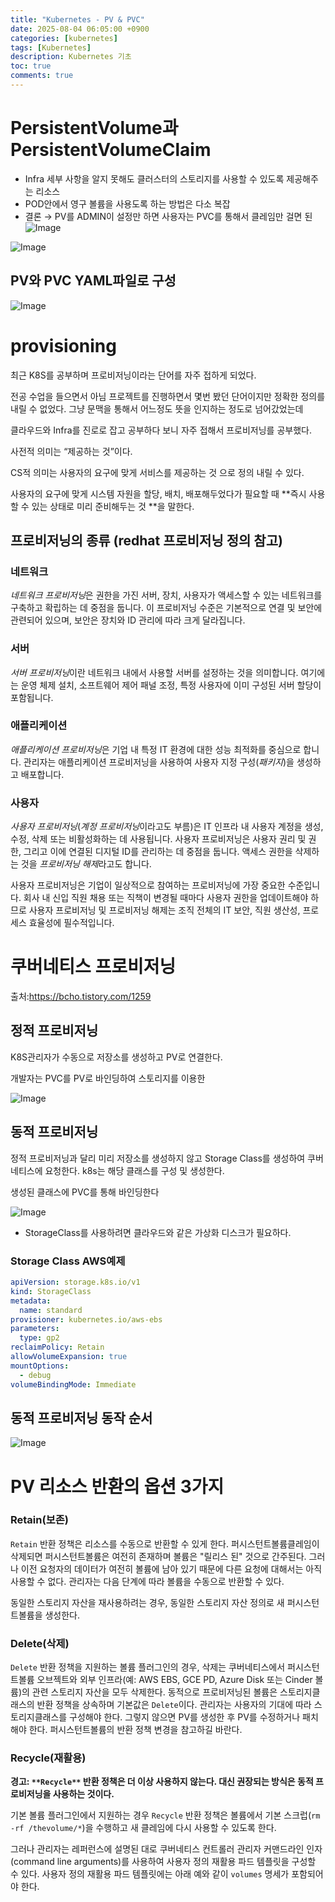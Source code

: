 ```yaml
---
title: "Kubernetes - PV & PVC"
date: 2025-08-04 06:05:00 +0900
categories: [kubernetes]
tags: [Kubernetes]
description: Kubernetes 기초
toc: true
comments: true
---
```


# PersistentVolume과 PersistentVolumeClaim

- Infra 세부 사항을 알지 못해도 클러스터의 스토리지를 사용할 수 있도록 제공해주는 리소스
- POD안에서 영구 볼륨을 사용도록 하는 방법은 다소 복잡
- 결론 → PV를 ADMIN이 설정만 하면 사용자는 PVC를 통해서 클레임만 걸면 된
![Image](https://prod-files-secure.s3.us-west-2.amazonaws.com/e6db513d-ec54-40ff-aa74-2487b0bcfe15/f9e09a82-644b-4f5f-888f-a9fdd8f46b19/Untitled.png?X-Amz-Algorithm=AWS4-HMAC-SHA256&X-Amz-Content-Sha256=UNSIGNED-PAYLOAD&X-Amz-Credential=ASIAZI2LB466TNI4VAUF%2F20250804%2Fus-west-2%2Fs3%2Faws4_request&X-Amz-Date=20250804T070528Z&X-Amz-Expires=3600&X-Amz-Security-Token=IQoJb3JpZ2luX2VjEAYaCXVzLXdlc3QtMiJHMEUCICCkF1RKpNE5ZJ1F0PSC6SvrIROcKt%2BgPaXAWApFjvOsAiEAgsUlstyPVaDfa%2B9V1OvH2LzSOE%2BwsaKo7UIrMcd8YUYq%2FwMIPxAAGgw2Mzc0MjMxODM4MDUiDL%2FaxnI0qe1GsA0fpCrcAxvO0dhgmiB6C1GPCRUn7cy5mOvrLx%2Fz01AQbdeRELnQW6vAdrLb%2Bygp8ij6iKmlzoFNldPrmyLuuroQ38gzScwYUw71D37ikN11MR40p%2FAzj6pSGP2XLXpu8BPaSAmCG8n1F4tBfzK2JwAcdTrdGQkyj%2BlRvDRFeo4JVKHuGtr8WXMqjmMT4huPwqWzg8PNSdkxr1JI%2Bnd5rQswH2NDcEhYmkHv8NpUhcWeh9M97l5%2Bpgx0c3Ye7TiGThSAbyllYefs6RUnR8GnDSq1z0uVwkWMGzh3ieQLziwdgo9iIzczA2B22ZofQyB2LIzRdSoNqseEOX2wYzrJnGWrZpAYrPLksWp8HHF%2BB5XVvdpLLl15XwI8fclcvcONiocS49J5xTubBakHzeIgIrTL6nWu3gYmF6nTteX1y14%2BALI4YoMeKdKcR3UizlrRAi3WHsiNs%2BR4CsmSMcigahAaeByyaGbn6yjpLd67%2BrNnINvAImb24eXx732j8JMZxFYh23YfJjHvtp%2FVJd9FOAxJTnLMKw1WxzrWstFUZr%2BsdxM63AQekoA3%2BmpWoP0wSbSA2adxYIlGVD0Vw7BpYM21qZUzsALfGj%2FZRvd2Yp0dwhKhkjjqynUgBN23ap0YVlisMIqNwcQGOqUB0GeRjiZ3%2FVxTeXuXJywbRUCiL%2BY5mP%2BolqAcPO%2FDYhmXiKj5P%2Fw2oQIW%2B3EqWxY915mMliC1MNnzjQZrHwZn3PXBuuaDQTq2hLpL0kuP7xvytM6%2FeeCZ3qEssXlFwwoaOJVTKd4lZfLXaF%2B2xbtQ1NXlVNxsYe%2FExWoWb4AvfU9jybg3z%2BlFx2ccE%2FBkLbIXAbeAsLqI8Iq9Ylp0K%2Bl%2Bibd3G49V&X-Amz-Signature=b4f9798a718637d62ab01533223098320770824b3ae9275446d9587aae74434f&X-Amz-SignedHeaders=host&x-amz-checksum-mode=ENABLED&x-id=GetObject)

 

![Image](https://prod-files-secure.s3.us-west-2.amazonaws.com/e6db513d-ec54-40ff-aa74-2487b0bcfe15/98250676-eec9-47ee-84f7-159b7f64b989/Untitled.png?X-Amz-Algorithm=AWS4-HMAC-SHA256&X-Amz-Content-Sha256=UNSIGNED-PAYLOAD&X-Amz-Credential=ASIAZI2LB466TNI4VAUF%2F20250804%2Fus-west-2%2Fs3%2Faws4_request&X-Amz-Date=20250804T070528Z&X-Amz-Expires=3600&X-Amz-Security-Token=IQoJb3JpZ2luX2VjEAYaCXVzLXdlc3QtMiJHMEUCICCkF1RKpNE5ZJ1F0PSC6SvrIROcKt%2BgPaXAWApFjvOsAiEAgsUlstyPVaDfa%2B9V1OvH2LzSOE%2BwsaKo7UIrMcd8YUYq%2FwMIPxAAGgw2Mzc0MjMxODM4MDUiDL%2FaxnI0qe1GsA0fpCrcAxvO0dhgmiB6C1GPCRUn7cy5mOvrLx%2Fz01AQbdeRELnQW6vAdrLb%2Bygp8ij6iKmlzoFNldPrmyLuuroQ38gzScwYUw71D37ikN11MR40p%2FAzj6pSGP2XLXpu8BPaSAmCG8n1F4tBfzK2JwAcdTrdGQkyj%2BlRvDRFeo4JVKHuGtr8WXMqjmMT4huPwqWzg8PNSdkxr1JI%2Bnd5rQswH2NDcEhYmkHv8NpUhcWeh9M97l5%2Bpgx0c3Ye7TiGThSAbyllYefs6RUnR8GnDSq1z0uVwkWMGzh3ieQLziwdgo9iIzczA2B22ZofQyB2LIzRdSoNqseEOX2wYzrJnGWrZpAYrPLksWp8HHF%2BB5XVvdpLLl15XwI8fclcvcONiocS49J5xTubBakHzeIgIrTL6nWu3gYmF6nTteX1y14%2BALI4YoMeKdKcR3UizlrRAi3WHsiNs%2BR4CsmSMcigahAaeByyaGbn6yjpLd67%2BrNnINvAImb24eXx732j8JMZxFYh23YfJjHvtp%2FVJd9FOAxJTnLMKw1WxzrWstFUZr%2BsdxM63AQekoA3%2BmpWoP0wSbSA2adxYIlGVD0Vw7BpYM21qZUzsALfGj%2FZRvd2Yp0dwhKhkjjqynUgBN23ap0YVlisMIqNwcQGOqUB0GeRjiZ3%2FVxTeXuXJywbRUCiL%2BY5mP%2BolqAcPO%2FDYhmXiKj5P%2Fw2oQIW%2B3EqWxY915mMliC1MNnzjQZrHwZn3PXBuuaDQTq2hLpL0kuP7xvytM6%2FeeCZ3qEssXlFwwoaOJVTKd4lZfLXaF%2B2xbtQ1NXlVNxsYe%2FExWoWb4AvfU9jybg3z%2BlFx2ccE%2FBkLbIXAbeAsLqI8Iq9Ylp0K%2Bl%2Bibd3G49V&X-Amz-Signature=cf4a88eac9c2086b4d52afae94a3de91ebc91e9a36eebef913beaefc69709f97&X-Amz-SignedHeaders=host&x-amz-checksum-mode=ENABLED&x-id=GetObject)

## PV와 PVC YAML파일로 구성

![Image](https://prod-files-secure.s3.us-west-2.amazonaws.com/e6db513d-ec54-40ff-aa74-2487b0bcfe15/fd678829-4686-4349-975c-ec5dd96b6b14/Untitled.png?X-Amz-Algorithm=AWS4-HMAC-SHA256&X-Amz-Content-Sha256=UNSIGNED-PAYLOAD&X-Amz-Credential=ASIAZI2LB466TNI4VAUF%2F20250804%2Fus-west-2%2Fs3%2Faws4_request&X-Amz-Date=20250804T070528Z&X-Amz-Expires=3600&X-Amz-Security-Token=IQoJb3JpZ2luX2VjEAYaCXVzLXdlc3QtMiJHMEUCICCkF1RKpNE5ZJ1F0PSC6SvrIROcKt%2BgPaXAWApFjvOsAiEAgsUlstyPVaDfa%2B9V1OvH2LzSOE%2BwsaKo7UIrMcd8YUYq%2FwMIPxAAGgw2Mzc0MjMxODM4MDUiDL%2FaxnI0qe1GsA0fpCrcAxvO0dhgmiB6C1GPCRUn7cy5mOvrLx%2Fz01AQbdeRELnQW6vAdrLb%2Bygp8ij6iKmlzoFNldPrmyLuuroQ38gzScwYUw71D37ikN11MR40p%2FAzj6pSGP2XLXpu8BPaSAmCG8n1F4tBfzK2JwAcdTrdGQkyj%2BlRvDRFeo4JVKHuGtr8WXMqjmMT4huPwqWzg8PNSdkxr1JI%2Bnd5rQswH2NDcEhYmkHv8NpUhcWeh9M97l5%2Bpgx0c3Ye7TiGThSAbyllYefs6RUnR8GnDSq1z0uVwkWMGzh3ieQLziwdgo9iIzczA2B22ZofQyB2LIzRdSoNqseEOX2wYzrJnGWrZpAYrPLksWp8HHF%2BB5XVvdpLLl15XwI8fclcvcONiocS49J5xTubBakHzeIgIrTL6nWu3gYmF6nTteX1y14%2BALI4YoMeKdKcR3UizlrRAi3WHsiNs%2BR4CsmSMcigahAaeByyaGbn6yjpLd67%2BrNnINvAImb24eXx732j8JMZxFYh23YfJjHvtp%2FVJd9FOAxJTnLMKw1WxzrWstFUZr%2BsdxM63AQekoA3%2BmpWoP0wSbSA2adxYIlGVD0Vw7BpYM21qZUzsALfGj%2FZRvd2Yp0dwhKhkjjqynUgBN23ap0YVlisMIqNwcQGOqUB0GeRjiZ3%2FVxTeXuXJywbRUCiL%2BY5mP%2BolqAcPO%2FDYhmXiKj5P%2Fw2oQIW%2B3EqWxY915mMliC1MNnzjQZrHwZn3PXBuuaDQTq2hLpL0kuP7xvytM6%2FeeCZ3qEssXlFwwoaOJVTKd4lZfLXaF%2B2xbtQ1NXlVNxsYe%2FExWoWb4AvfU9jybg3z%2BlFx2ccE%2FBkLbIXAbeAsLqI8Iq9Ylp0K%2Bl%2Bibd3G49V&X-Amz-Signature=ebc73e84a545681dd5e804a6918ec1b07e84bb6082f62bfd4fec99f5b01cf893&X-Amz-SignedHeaders=host&x-amz-checksum-mode=ENABLED&x-id=GetObject)

# provisioning

최근 K8S를 공부하며 프로비저닝이라는 단어를 자주 접하게 되었다.

전공 수업을 들으면서 아님 프로젝트를 진행하면서 몇번 봤던 단어이지만 정확한 정의를 내릴 수 없었다. 그냥 문맥을 통해서 어느정도 뜻을 인지하는 정도로 넘어갔었는데

클라우드와 Infra를 진로로 잡고 공부하다 보니 자주 접해서 프로비저닝를 공부했다.

사전적 의미는 “제공하는 것”이다.

CS적 의미는 사용자의 요구에 맞게 서비스를 제공하는 것 으로 정의 내릴 수 있다.

사용자의 요구에 맞게 시스템 자원을 할당, 배치, 배포해두었다가 필요할 때 **즉시 사용할 수 있는 상태로 미리 준비해두는 것 **을 말한다.

## 프로비저닝의 종류 (redhat 프로비저닝 정의 참고)

### **네트워크**

*네트워크 프로비저닝*은 권한을 가진 서버, 장치, 사용자가 액세스할 수 있는 네트워크를 구축하고 확립하는 데 중점을 둡니다. 이 프로비저닝 수준은 기본적으로 연결 및 보안에 관련되어 있으며, 보안은 장치와 ID 관리에 따라 크게 달라집니다.

### **서버**

*서버 프로비저닝*이란 네트워크 내에서 사용할 서버를 설정하는 것을 의미합니다. 여기에는 운영 체제 설치, 소프트웨어 제어 패널 조정, 특정 사용자에 이미 구성된 서버 할당이 포함됩니다.

### **애플리케이션**

*애플리케이션 프로비저닝*은 기업 내 특정 IT 환경에 대한 성능 최적화를 중심으로 합니다. 관리자는 애플리케이션 프로비저닝을 사용하여 사용자 지정 구성(*패키지*)을 생성하고 배포합니다.

### **사용자**

*사용자 프로비저닝*(*계정 프로비저닝*이라고도 부름)은 IT 인프라 내 사용자 계정을 생성, 수정, 삭제 또는 비활성화하는 데 사용됩니다. 사용자 프로비저닝은 사용자 권리 및 권한, 그리고 이에 연결된 디지털 ID를 관리하는 데 중점을 둡니다. 액세스 권한을 삭제하는 것을 *프로비저닝 해제*라고도 합니다.

사용자 프로비저닝은 기업이 일상적으로 참여하는 프로비저닝에 가장 중요한 수준입니다. 회사 내 신입 직원 채용 또는 직책이 변경될 때마다 사용자 권한을 업데이트해야 하므로 사용자 프로비저닝 및 프로비저닝 해제는 조직 전체의 IT 보안, 직원 생산성, 프로세스 효율성에 필수적입니다.

# 쿠버네티스 프로비저닝

출처:https://bcho.tistory.com/1259


## 정적 프로비저닝

K8S관리자가 수동으로 저장소를 생성하고 PV로 연결한다.

개발자는 PVC를 PV로 바인딩하여 스토리지를 이용한

![Image](https://prod-files-secure.s3.us-west-2.amazonaws.com/e6db513d-ec54-40ff-aa74-2487b0bcfe15/fad19bc9-1e86-4c04-8c0e-b177319e6987/Untitled.png?X-Amz-Algorithm=AWS4-HMAC-SHA256&X-Amz-Content-Sha256=UNSIGNED-PAYLOAD&X-Amz-Credential=ASIAZI2LB466TNI4VAUF%2F20250804%2Fus-west-2%2Fs3%2Faws4_request&X-Amz-Date=20250804T070528Z&X-Amz-Expires=3600&X-Amz-Security-Token=IQoJb3JpZ2luX2VjEAYaCXVzLXdlc3QtMiJHMEUCICCkF1RKpNE5ZJ1F0PSC6SvrIROcKt%2BgPaXAWApFjvOsAiEAgsUlstyPVaDfa%2B9V1OvH2LzSOE%2BwsaKo7UIrMcd8YUYq%2FwMIPxAAGgw2Mzc0MjMxODM4MDUiDL%2FaxnI0qe1GsA0fpCrcAxvO0dhgmiB6C1GPCRUn7cy5mOvrLx%2Fz01AQbdeRELnQW6vAdrLb%2Bygp8ij6iKmlzoFNldPrmyLuuroQ38gzScwYUw71D37ikN11MR40p%2FAzj6pSGP2XLXpu8BPaSAmCG8n1F4tBfzK2JwAcdTrdGQkyj%2BlRvDRFeo4JVKHuGtr8WXMqjmMT4huPwqWzg8PNSdkxr1JI%2Bnd5rQswH2NDcEhYmkHv8NpUhcWeh9M97l5%2Bpgx0c3Ye7TiGThSAbyllYefs6RUnR8GnDSq1z0uVwkWMGzh3ieQLziwdgo9iIzczA2B22ZofQyB2LIzRdSoNqseEOX2wYzrJnGWrZpAYrPLksWp8HHF%2BB5XVvdpLLl15XwI8fclcvcONiocS49J5xTubBakHzeIgIrTL6nWu3gYmF6nTteX1y14%2BALI4YoMeKdKcR3UizlrRAi3WHsiNs%2BR4CsmSMcigahAaeByyaGbn6yjpLd67%2BrNnINvAImb24eXx732j8JMZxFYh23YfJjHvtp%2FVJd9FOAxJTnLMKw1WxzrWstFUZr%2BsdxM63AQekoA3%2BmpWoP0wSbSA2adxYIlGVD0Vw7BpYM21qZUzsALfGj%2FZRvd2Yp0dwhKhkjjqynUgBN23ap0YVlisMIqNwcQGOqUB0GeRjiZ3%2FVxTeXuXJywbRUCiL%2BY5mP%2BolqAcPO%2FDYhmXiKj5P%2Fw2oQIW%2B3EqWxY915mMliC1MNnzjQZrHwZn3PXBuuaDQTq2hLpL0kuP7xvytM6%2FeeCZ3qEssXlFwwoaOJVTKd4lZfLXaF%2B2xbtQ1NXlVNxsYe%2FExWoWb4AvfU9jybg3z%2BlFx2ccE%2FBkLbIXAbeAsLqI8Iq9Ylp0K%2Bl%2Bibd3G49V&X-Amz-Signature=ed4fc2410fef048e40d85c94f7a56908bab656e39420d7c1710b0d9bee8adf6e&X-Amz-SignedHeaders=host&x-amz-checksum-mode=ENABLED&x-id=GetObject)

## 동적 프로비저닝

정적 프로비저닝과 달리 미리 저장소를 생성하지 않고 Storage Class를 생성하여 쿠버네티스에 요청한다. k8s는 해당 클래스를 구성 및 생성한다.

생성된 클래스에 PVC를 통해 바인딩한다

![Image](https://prod-files-secure.s3.us-west-2.amazonaws.com/e6db513d-ec54-40ff-aa74-2487b0bcfe15/9970cb0d-688b-4b20-9b3a-b8d948ef5316/Untitled.png?X-Amz-Algorithm=AWS4-HMAC-SHA256&X-Amz-Content-Sha256=UNSIGNED-PAYLOAD&X-Amz-Credential=ASIAZI2LB466TNI4VAUF%2F20250804%2Fus-west-2%2Fs3%2Faws4_request&X-Amz-Date=20250804T070528Z&X-Amz-Expires=3600&X-Amz-Security-Token=IQoJb3JpZ2luX2VjEAYaCXVzLXdlc3QtMiJHMEUCICCkF1RKpNE5ZJ1F0PSC6SvrIROcKt%2BgPaXAWApFjvOsAiEAgsUlstyPVaDfa%2B9V1OvH2LzSOE%2BwsaKo7UIrMcd8YUYq%2FwMIPxAAGgw2Mzc0MjMxODM4MDUiDL%2FaxnI0qe1GsA0fpCrcAxvO0dhgmiB6C1GPCRUn7cy5mOvrLx%2Fz01AQbdeRELnQW6vAdrLb%2Bygp8ij6iKmlzoFNldPrmyLuuroQ38gzScwYUw71D37ikN11MR40p%2FAzj6pSGP2XLXpu8BPaSAmCG8n1F4tBfzK2JwAcdTrdGQkyj%2BlRvDRFeo4JVKHuGtr8WXMqjmMT4huPwqWzg8PNSdkxr1JI%2Bnd5rQswH2NDcEhYmkHv8NpUhcWeh9M97l5%2Bpgx0c3Ye7TiGThSAbyllYefs6RUnR8GnDSq1z0uVwkWMGzh3ieQLziwdgo9iIzczA2B22ZofQyB2LIzRdSoNqseEOX2wYzrJnGWrZpAYrPLksWp8HHF%2BB5XVvdpLLl15XwI8fclcvcONiocS49J5xTubBakHzeIgIrTL6nWu3gYmF6nTteX1y14%2BALI4YoMeKdKcR3UizlrRAi3WHsiNs%2BR4CsmSMcigahAaeByyaGbn6yjpLd67%2BrNnINvAImb24eXx732j8JMZxFYh23YfJjHvtp%2FVJd9FOAxJTnLMKw1WxzrWstFUZr%2BsdxM63AQekoA3%2BmpWoP0wSbSA2adxYIlGVD0Vw7BpYM21qZUzsALfGj%2FZRvd2Yp0dwhKhkjjqynUgBN23ap0YVlisMIqNwcQGOqUB0GeRjiZ3%2FVxTeXuXJywbRUCiL%2BY5mP%2BolqAcPO%2FDYhmXiKj5P%2Fw2oQIW%2B3EqWxY915mMliC1MNnzjQZrHwZn3PXBuuaDQTq2hLpL0kuP7xvytM6%2FeeCZ3qEssXlFwwoaOJVTKd4lZfLXaF%2B2xbtQ1NXlVNxsYe%2FExWoWb4AvfU9jybg3z%2BlFx2ccE%2FBkLbIXAbeAsLqI8Iq9Ylp0K%2Bl%2Bibd3G49V&X-Amz-Signature=3feab7b7ec4118b30dc85bfa3485bf7ace51a798d43e14c66c50905e83b8f7e3&X-Amz-SignedHeaders=host&x-amz-checksum-mode=ENABLED&x-id=GetObject)

- StorageClass를 사용하려면 클라우드와 같은 가상화 디스크가 필요하다.
### Storage Class AWS예제

```yaml
apiVersion: storage.k8s.io/v1
kind: StorageClass
metadata:
  name: standard
provisioner: kubernetes.io/aws-ebs
parameters:
  type: gp2
reclaimPolicy: Retain
allowVolumeExpansion: true
mountOptions:
  - debug
volumeBindingMode: Immediate
```

## 동적 프로비저닝 동작 순서

![Image](https://prod-files-secure.s3.us-west-2.amazonaws.com/e6db513d-ec54-40ff-aa74-2487b0bcfe15/4deceb2e-be54-4ca5-a849-072950ce7305/Untitled.png?X-Amz-Algorithm=AWS4-HMAC-SHA256&X-Amz-Content-Sha256=UNSIGNED-PAYLOAD&X-Amz-Credential=ASIAZI2LB466TNI4VAUF%2F20250804%2Fus-west-2%2Fs3%2Faws4_request&X-Amz-Date=20250804T070528Z&X-Amz-Expires=3600&X-Amz-Security-Token=IQoJb3JpZ2luX2VjEAYaCXVzLXdlc3QtMiJHMEUCICCkF1RKpNE5ZJ1F0PSC6SvrIROcKt%2BgPaXAWApFjvOsAiEAgsUlstyPVaDfa%2B9V1OvH2LzSOE%2BwsaKo7UIrMcd8YUYq%2FwMIPxAAGgw2Mzc0MjMxODM4MDUiDL%2FaxnI0qe1GsA0fpCrcAxvO0dhgmiB6C1GPCRUn7cy5mOvrLx%2Fz01AQbdeRELnQW6vAdrLb%2Bygp8ij6iKmlzoFNldPrmyLuuroQ38gzScwYUw71D37ikN11MR40p%2FAzj6pSGP2XLXpu8BPaSAmCG8n1F4tBfzK2JwAcdTrdGQkyj%2BlRvDRFeo4JVKHuGtr8WXMqjmMT4huPwqWzg8PNSdkxr1JI%2Bnd5rQswH2NDcEhYmkHv8NpUhcWeh9M97l5%2Bpgx0c3Ye7TiGThSAbyllYefs6RUnR8GnDSq1z0uVwkWMGzh3ieQLziwdgo9iIzczA2B22ZofQyB2LIzRdSoNqseEOX2wYzrJnGWrZpAYrPLksWp8HHF%2BB5XVvdpLLl15XwI8fclcvcONiocS49J5xTubBakHzeIgIrTL6nWu3gYmF6nTteX1y14%2BALI4YoMeKdKcR3UizlrRAi3WHsiNs%2BR4CsmSMcigahAaeByyaGbn6yjpLd67%2BrNnINvAImb24eXx732j8JMZxFYh23YfJjHvtp%2FVJd9FOAxJTnLMKw1WxzrWstFUZr%2BsdxM63AQekoA3%2BmpWoP0wSbSA2adxYIlGVD0Vw7BpYM21qZUzsALfGj%2FZRvd2Yp0dwhKhkjjqynUgBN23ap0YVlisMIqNwcQGOqUB0GeRjiZ3%2FVxTeXuXJywbRUCiL%2BY5mP%2BolqAcPO%2FDYhmXiKj5P%2Fw2oQIW%2B3EqWxY915mMliC1MNnzjQZrHwZn3PXBuuaDQTq2hLpL0kuP7xvytM6%2FeeCZ3qEssXlFwwoaOJVTKd4lZfLXaF%2B2xbtQ1NXlVNxsYe%2FExWoWb4AvfU9jybg3z%2BlFx2ccE%2FBkLbIXAbeAsLqI8Iq9Ylp0K%2Bl%2Bibd3G49V&X-Amz-Signature=65eacb0fa9614ac42190815838ad3df4d5bba30db31bfaf0c909bf281ad1560a&X-Amz-SignedHeaders=host&x-amz-checksum-mode=ENABLED&x-id=GetObject)

# PV 리소스 반환의 옵션 3가지

### **Retain(보존)**

`Retain` 반환 정책은 리소스를 수동으로 반환할 수 있게 한다. 퍼시스턴트볼륨클레임이 삭제되면 퍼시스턴트볼륨은 여전히 존재하며 볼륨은 "릴리스 된" 것으로 간주된다. 그러나 이전 요청자의 데이터가 여전히 볼륨에 남아 있기 때문에 다른 요청에 대해서는 아직 사용할 수 없다. 관리자는 다음 단계에 따라 볼륨을 수동으로 반환할 수 있다.

동일한 스토리지 자산을 재사용하려는 경우, 동일한 스토리지 자산 정의로 새 퍼시스턴트볼륨을 생성한다.

### **Delete(삭제)**

`Delete` 반환 정책을 지원하는 볼륨 플러그인의 경우, 삭제는 쿠버네티스에서 퍼시스턴트볼륨 오브젝트와 외부 인프라(예: AWS EBS, GCE PD, Azure Disk 또는 Cinder 볼륨)의 관련 스토리지 자산을 모두 삭제한다. 동적으로 프로비저닝된 볼륨은 스토리지클래스의 반환 정책을 상속하며 기본값은 `Delete`이다. 관리자는 사용자의 기대에 따라 스토리지클래스를 구성해야 한다. 그렇지 않으면 PV를 생성한 후 PV를 수정하거나 패치해야 한다. 퍼시스턴트볼륨의 반환 정책 변경을 참고하길 바란다.

### **Recycle(재활용)**

**경고: **`**Recycle**`** 반환 정책은 더 이상 사용하지 않는다. 대신 권장되는 방식은 동적 프로비저닝을 사용하는 것이다.**

기본 볼륨 플러그인에서 지원하는 경우 `Recycle` 반환 정책은 볼륨에서 기본 스크럽(`rm -rf /thevolume/*`)을 수행하고 새 클레임에 다시 사용할 수 있도록 한다.

그러나 관리자는 레퍼런스에 설명된 대로 쿠버네티스 컨트롤러 관리자 커맨드라인 인자(command line arguments)를 사용하여 사용자 정의 재활용 파드 템플릿을 구성할 수 있다. 사용자 정의 재활용 파드 템플릿에는 아래 예와 같이 `volumes` 명세가 포함되어야 한다.


